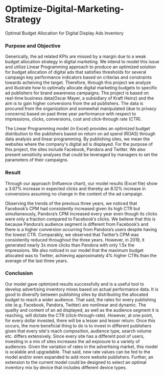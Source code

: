 # Optimize-Digital-Marketing-Strategy
Optimal Budget Allocation for Digital Display Ads Inventory

### Purpose and Objective
Generically, the ad related KPIs are missed by a margin due to a weak budget allocation strategy in digital marketing. We intend to model this issue and utilize Linear Programming approach to produce an optimized solution for budget allocation of digital ads that satisfies thresholds for several campaign key performance indicators based on criterias and constraints towards acheiving the target.
Therefore, through this project we analyze and illustrate how to optimally allocate digital marketing budgets to specific ad publishers for brand awareness campaigns.
The project is based on real-time business data(Oscar Mayer, a subsidiary of Kraft Heinz) and the aim is to gain higher conversions from the ad publishers. The data is procured from the organization and somewhat manipulated (due to privacy concerns) based on past three year performance with respect to impressions, clicks, conversions, cost and click-through rate (CTR). 

The Linear Programming model (in Excel) provides an optimized budget distribution to the publishers based on return on ad spend (ROAS) through data analysis and linear programming. By publishing sites, we mean the websites where the company's digital ad is displayed. For the purpose of this project,  the sites include Facebook, Pandora and Twitter.  We also present sensitivity analyses that could be leveraged by managers to set the parameters of their campaigns.

### Result
Through our approach (Influence chart), our model results (Excel file) show a 3.67% increase in expected clicks and thereby an 8.12% increase in conversions assuming no change in the content of the ad campaign. 

Observing the trends of the previous three years, we noticed that Facebook’s CPM had consistently increased given its high CTR but simultaneously, Pandora’s CPM increased every year even though its clicks were only a fraction compared to Facebook’s clicks. We believe that this is because Pandora’s audience segment is different from Facebook’s and there is a higher conversion occurring from Pandora’s users despite having the lowest CTR. Comparably, we observed that Twitter’s CPM was consistently reduced throughout the three years. However, in 2019, it generated nearly 3x more clicks than Pandora with only 1.5x the impressions. We also noticed in our model that the maximum budget allocated was to Twitter, achieving approximately 4% higher CTRs than the average of the last three years.

### Conclusion
Our model gave optimized results successfully and is a useful tool to develop advertising inventory mixes based on actual performance data.
It is good to diversify between publishing sites by distributing the allocated budget to reach a wider audience. That said, the rates for every publishing site (e.g. Facebook, Pandora, Twitter) are nonlinear and dynamic. The quality and content of an ad displayed, as well as the audience segment it is reaching, will dictate the CTR (click-through-rate). However, at one point, for every dollar invested, there will be a lesser and lesser return. Once this occurs, the more beneficial thing to do is to invest in different publishers given that every site's reach composition, audience type, search volume etc. differs extensively. Since every site has a different pool of users, investing in a mix of sites increases the ad exposure to a variety of audiences.
Given the variation of rates in the advertising market, this model is scalable and upgradable. That said, new rate values can be fed to the model and/or even expanded to add more website publishers. Further, an extension to the current model could be designed to select an optimal inventory mix by device that includes different device types.
